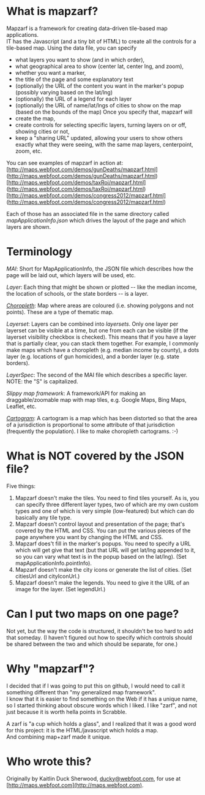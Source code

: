 # What is mapzarf?

Mapzarf is a framework for creating data-driven tile-based map applications.  
IT has the Javascript (and a tiny bit of HTML) to create all the controls
for a tile-based map.  Using the data file, you can specify 
* what layers you want to show (and in which order),
* what geographical area to show (center lat, center lng, and zoom), 
* whether you want a marker,
* the title of the page and some explanatory text
* (optionally) the URL of the content you want in the marker's popup (possibly
  varying based on the lat/lng)
* (optionally) the URL of a legend for each layer
* (optionally) the URL of name/lat/lngs of cities to show on the map (based
  on the bounds of the map)
Once you specify that, mapzarf will
* create the map,
* create controls for selecting specific layers, turning layers on or off,
  showing cities or not, 
* keep a "sharing URL" updated, allowing your users to show others 
  exactly what they were seeing, with the same map layers, centerpoint,
  zoom, etc.

You can see examples of mapzarf in action at:
[http://maps.webfoot.com/demos/gunDeaths/mapzarf.html]
(http://maps.webfoot.com/demos/gunDeaths/mapzarf.html)
[http://maps.webfoot.com/demos/taxRoi/mapzarf.html]
(http://maps.webfoot.com/demos/taxRoi/mapzarf.html)
[http://maps.webfoot.com/demos/congress2012/mapzarf.html]
(http://maps.webfoot.com/demos/congress2012/mapzarf.html)

Each of those has an associated file in the same directory called
  _mapApplicationInfo.json_
which drives the layout of the page and which layers are shown.

# Terminology

*MAI*: Short for MapApplicationInfo, the JSON file which describes how the
page will be laid out, which layers will be used, etc.

*Layer*: Each thing that might be shown or plotted -- like the 
median income, the location of schools, or the state borders -- is a layer.

[*Choropleth*](http://en.wikipedia.org/wiki/Choropleth_map): Map where areas are coloured (i.e. showing polygons and not 
points).  These are a type of thematic map.

*Layerset*: Layers can be combined into _layersets_.  Only one layer per
layerset can be visible at a time, but one from each can be visible (if
the layerset visibility checkbox is checked).  This means that if you have
a layer that is partially clear, you can stack them together.  For example,
I commonly make maps which have a choropleth (e.g. median income by county),
a dots layer (e.g. locations of gun homicides), and a border layer (e.g.
state borders).

*LayerSpec*: The second of the MAI file which describes a specific layer.
           NOTE: the "S" is capitalized.

*Slippy map framework*: A framework/API for making an draggable/zoomable
map with map tiles, e.g. Google Maps, Bing Maps, Leaflet, etc.

[*Cartogram*](http://en.wikipedia.org/wiki/Cartogram): A cartogram is a 
map which has been distorted so that the area of a jurisdiction is 
proportional to some attribute of that jurisdiction (frequently the population).
I like to make choropleth cartograms.  :-)

# What is NOT covered by the JSON file?

Five things:
1. Mapzarf doesn't make the tiles.  You need to find tiles yourself.  As is, you can specify three different layer types, two of which are my own custom types and one of which is very simple (low-featured) but which can do basically any tile type.
2. Mapzarf doesn't control layout and presentation of the page; that's covered by the HTML and CSS.  You can put the various pieces of the page anywhere you want by changing the HTML and CSS.
3. Mapzarf does't fill in the marker's popups.  You need to specify a URL which will get give that text (but that URL will get lat/lng appended to it, so you can vary what text is in the popup based on the lat/lng).  (Set mapApplicationInfo.pointInfo).
4. Mapzarf doesn't make the city icons or generate the list of cities.  (Set citiesUrl and cityIconUrl.)
5. Mapzarf doesn't make the legends.  You need to give it the URL of an image for the layer.  (Set legendUrl.)



# Can I put two maps on one page?
Not yet, but the way the code is structured, it shouldn't be too hard
to add that someday.  (I haven't figured out how to specify which 
controls should be shared between the two and which should be separate,
for one.)


# Why "mapzarf"?

I decided that if I was going to put this on github, I would need to 
call it something different than "my generalized map framework".  
I know that it is easier to find something on the Web if it has a unique
name, so I started thinking about obscure words which I liked.  I like 
"zarf", and not just because it is worth hella points in Scrabble.

A zarf is "a cup which holds a glass", and I realized that it was a good
word for this project: it is the HTML/javascript which holds a map.  
And combining map+zarf made it unique.

# Who wrote this?
Originally by Kaitlin Duck Sherwood, ducky@webfoot.com, for use at
[http://maps.webfoot.com](http://maps.webfoot.com).
